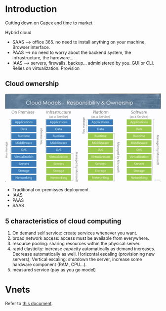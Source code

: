# Introduction

Cutting down on Capex and time to market

Hybrid cloud

- SAAS --> office 365. no need to install anything on your machine, Browser interface.
- PAAS --> no need to worry about the backend system, the infrastructure, the hardware...
- IAAS --> servers, firewalls, backup... administered by you. GUI or CLI. Relies on virtualization. Provision

## Cloud ownership

![ownship](_imagenes/ownship.png)
- Traditional on-premisses deployment
- IAAS
- PAAS
- SAAS

## 5 characteristics of cloud computing

1. On demand self service: create services whenever you want.
2. broad network access: access must be available from everywhere.
3. resource pooling: sharing resources within the physical server.
4. rapid elasticity: increase capacity automatically as demand increases. Decrease automatically as well. Horizontal escaling (provisioning new servers);
Vertical escaling: shutdown the server, increase some hardware component (RAM, CPU...).
5. measured service (pay as you go model)

# Vnets

Refer to [this document](_archivos/networking.md).

#